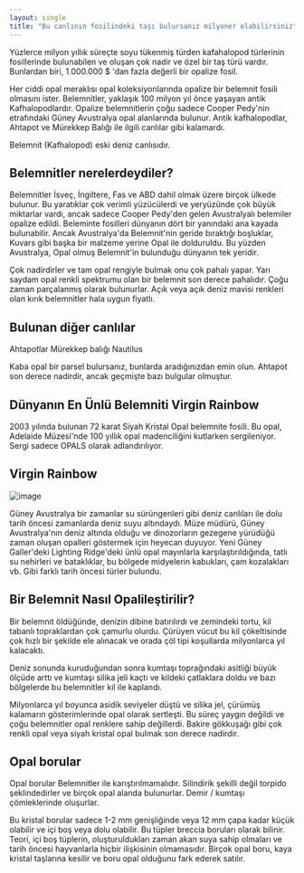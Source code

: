 ```yaml
---
layout: single
title: "Bu canlının fosilindeki taşı bulursanız milyoner olabilirsiniz"
---
```

Yüzlerce milyon yıllık süreçte soyu tükenmiş türden kafahalopod türlerinin fosillerinde bulunabilen ve oluşan çok nadir ve özel bir taş türü vardır. Bunlardan biri, 1.000.000 $ 'dan fazla değerli bir opalize fosil.

Her ciddi opal meraklısı opal koleksiyonlarında opalize bir belemnit fosili olmasını ister. Belemnitler, yaklaşık 100 milyon yıl önce yaşayan antik Kafhalopodlardır. Opalize belemnitlerin çoğu sadece Cooper Pedy'nin etrafındaki Güney Avustralya opal alanlarında bulunur. Antik kafhalopodlar, Ahtapot ve Mürekkep Balığı ile ilgili canlılar gibi kalamardı.

Belemnit (Kafhalopod) eski deniz canlısıdır.

Belemnitler nerelerdeydiler?
-
Belemnitler İsveç, İngiltere, Fas ve ABD dahil olmak üzere birçok ülkede bulunur. Bu yaratıklar çok verimli yüzücülerdi ve yeryüzünde çok büyük miktarlar vardı, ancak sadece Cooper Pedy'den gelen Avustralyalı belemiler opalize edildi. Beleminte fosilleri dünyanın dört bir yanındaki ana kayada bulunabilir. Ancak Avustralya'da Belemnit'nin geride bıraktığı boşluklar, Kuvars gibi başka bir malzeme yerine Opal ile dolduruldu. Bu yüzden Avustralya, Opal olmuş Belemnit'in bulunduğu dünyanın tek yeridir.

Çok nadirdirler ve tam opal rengiyle bulmak onu çok pahalı yapar. Yarı saydam opal renkli spektrumu olan bir belemnit son derece pahalıdır. Çoğu zaman parçalanmış olarak bulunurlar. Açık veya açık deniz mavisi renkleri olan kırık belemnitler hala uygun fiyatlı.

Bulunan diğer canlılar
-
Ahtapotlar
Mürekkep balığı
Nautilus

Kaba opal bir parsel bulursanız, bunlarda aradığınızdan emin olun. Ahtapot son derece nadirdir, ancak geçmişte bazı bulgular olmuştur.

Dünyanın En Ünlü Belemniti Virgin Rainbow
-
2003 yılında bulunan 72 karat Siyah Kristal Opal belemnite fosili. Bu opal, Adelaide Müzesi'nde 100 yıllık opal madenciliğini kutlarken sergileniyor. Sergi sadece OPALS olarak adlandırılıyor.

Virgin Rainbow
-
![image](https://www.liveauctioneers.com/news/wp-content/uploads/2015/08/2015_0803_virgin-rainbow.jpg)

Güney Avustralya bir zamanlar su sürüngenleri gibi deniz canlıları ile dolu tarih öncesi zamanlarda deniz suyu altındaydı. Müze müdürü, Güney Avustralya'nın deniz altında olduğu ve dinozorların gezegene yürüdüğü zaman oluşan opalleri göstermek için heyecan duyuyor. Yeni Güney Galler'deki Lighting Ridge'deki ünlü opal mayınlarla karşılaştırıldığında, tatlı su nehirleri ve bataklıklar, bu bölgede midyelerin kabukları, çam kozalakları vb. Gibi farklı tarih öncesi türler bulundu.

Bir Belemnit Nasıl Opalileştirilir?
-
Bir belemnit öldüğünde, denizin dibine batırılırdı ve zemindeki tortu, kil tabanlı topraklardan çok çamurlu olurdu. Çürüyen vücut bu kil çökeltisinde çok hızlı bir şekilde ele alınacak ve orada çöl tipi koşullarda milyonlarca yıl kalacaktı.

Deniz sonunda kuruduğundan sonra kumtaşı toprağındaki asitliği büyük ölçüde arttı ve kumtaşı silika jeli kaçtı ve kildeki çatlaklara doldu ve bazı bölgelerde bu belemnitler kil ile kaplandı.

Milyonlarca yıl boyunca asidik seviyeler düştü ve silika jel, çürümüş kalamarın gösterimlerinde opal olarak sertleşti. Bu süreç yaygın değildi ve çoğu belemnitler opal renklere sahip değillerdi. Bakire gökkuşağı gibi çok renkli opal veya siyah kristal opal bulmak son derece nadirdir.

Opal borular
-
Opal borular Belemnitler ile karıştırılmamalıdır. Silindirik şekilli değil torpido şeklindedirler ve birçok opal alanda bulunurlar. Demir / kumtaşı çömleklerinde oluşurlar.

Bu kristal borular sadece 1-2 mm genişliğinde veya 12 mm çapa kadar küçük olabilir ve içi boş veya dolu olabilir. Bu tüpler breccia boruları olarak bilinir. Teori, içi boş tüplerin, oluşturuldukları zaman akan suya sahip olmaları ve tarih öncesi hayvanlarla hiçbir ilişkisinin olmamasıdır. Birçok opal boru, kaya kristal taşlarına kesilir ve boru opal olduğunu fark ederek satılır.
